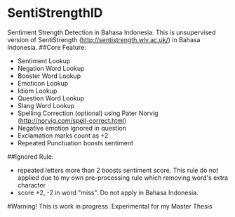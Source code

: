 # SentiStrengthID
Sentiment Strength Detection in Bahasa Indonesia. This is unsupervised version of SentiStrength (http://sentistrength.wlv.ac.uk/) in Bahasa Indonesia. 
##Core Feature:
 - Sentiment Lookup
 - Negation Word Lookup
 - Booster Word Lookup
 - Emoticon Lookup
 - Idiom Lookup
 - Question Word Lookup
 - Slang Word Lookup
 - Spelling Correction (optional) using Pater Norvig (http://norvig.com/spell-correct.html)
 - Negative emotion ignored in question
 - Exclamation marks count as +2
 - Repeated Punctuation boosts sentiment
 
##Ignored Rule:
 - repeated letters more than 2 boosts sentiment score. This rule do not applied due to my own pre-processing rule which removing word's extra character
 - score +2, -2 in word "miss". Do not apply in Bahasa Indonesia.
 
#Warning!
This is work in progress. Experimental for my Master Thesis

